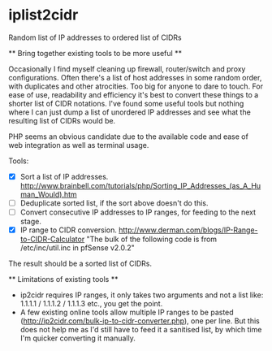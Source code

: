 # iplist2cidr
Random list of IP addresses to ordered list of CIDRs

** Bring together existing tools to be more useful **

Occasionally I find myself cleaning up firewall, router/switch and proxy configurations. Often there's a list of host addresses in some random order, with duplicates and other atrocities. Too big for anyone to dare to touch. For ease of use, readability and efficiency it's best to convert these things to a shorter list of CIDR notations. I've found some useful tools but nothing where I can just dump a list of unordered IP addresses and see what the resulting list of CIDRs would be.

PHP seems an obvious candidate due to the available code and ease of web integration as well as terminal usage.

Tools:
- [x] Sort a list of IP addresses. http://www.brainbell.com/tutorials/php/Sorting_IP_Addresses_(as_A_Human_Would).htm
- [ ] Deduplicate sorted list, if the sort above doesn't do this.
- [ ] Convert consecutive IP addresses to IP ranges, for feeding to the next stage.
- [x] IP range to CIDR conversion. http://www.derman.com/blogs/IP-Range-to-CIDR-Calculator "The bulk of the following code is from /etc/inc/util.inc in pfSense v2.0.2"

The result should be a sorted list of CIDRs.

** Limitations of existing tools **
- ip2cidr requires IP ranges, it only takes two arguments and not a list like: 1.1.1.1 / 1.1.1.2 / 1.1.1.3 etc., you get the point.
- A few existing online tools allow multiple IP ranges to be pasted (http://ip2cidr.com/bulk-ip-to-cidr-converter.php), one per line. But this does not help me as I'd still have to feed it a sanitised list, by which time I'm quicker converting it manually.
